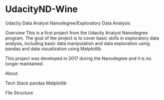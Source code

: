 # UdacityND-Wine
Udacity Data Analyst Nanodegree/Exploratory Data Analysis

Overview
This is a first project from the Udacity Analyst Nanodegree program. The goal of the project is to cover basic skills in exploratory data analysis, including basic data manipulation and data exploration using pandas and data visualization using Matplotlib.

This project was developed in 2017 during the Nanodegree and it is no longer maintained. 

About

Tech Stack
pandas
Matplotlib

File Structure
